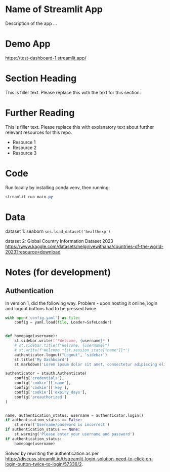 

# Name of Streamlit App

Description of the app ...

# Demo App

<!-- [![Streamlit App](<https://static.streamlit.io/badges/streamlit_badge_black_white.svg>)](<https://test-dashboard-1.streamlit.app/>) -->

https://test-dashboard-1.streamlit.app/

# Section Heading

This is filler text. Please replace this with the text for this section.

# Further Reading

This is filler text. Please replace this with explanatory text about further relevant resources for this repo.
- Resource 1
- Resource 2
- Resource 3

<!-- some comments here -->


<!-- Starter set:
https://blog.streamlit.io/streamlit-app-starter-kit-how-to-build-apps-faster/ -->


# Code

Run locally by installing conda venv, then running:
```powershell
streamlit run main.py
```

# Data

dataset 1:
seaborn `sns.load_dataset('healthexp')`

dataset 2:
Global Country Information Dataset 2023
https://www.kaggle.com/datasets/nelgiriyewithana/countries-of-the-world-2023?resource=download


# Notes (for development)

## Authentication

In version 1, did the following way. Problem - upon hosting it online, login and logout buttons had to be pressed twice. 

```py
with open('config.yaml') as file:
    config = yaml.load(file, Loader=SafeLoader)


def homepage(username):
    st.sidebar.write(f'*Welcome, {username}*')
    # st.sidebar.title(f"Welcome, {username}")
    # st.write(f'Welcome *{st.session_state["name"]}*')
    authenticator.logout("Logout", 'sidebar')
    st.title('My Dashboard')
    st.markdown('Lorem ipsum dolor sit amet, consectetur adipiscing elit. Curabitur a sapien id tellus vestibulum scelerisque vitae vitae mi. Donec rhoncus dignissim pulvinar. Aenean ut ex in lectus porta consectetur. Lorem ipsum dolor sit amet, consectetur adipiscing elit. Suspendisse ipsum mauris, porta vel facilisis in, iaculis at orci. Sed vitae aliquam velit. Nulla ornare magna vel lacus congue lobortis. Duis id suscipit tortor.')

authenticator = stauth.Authenticate(
    config['credentials'],
    config['cookie']['name'],
    config['cookie']['key'],
    config['cookie']['expiry_days'],
    config['preauthorized']
)


name, authentication_status, username = authenticator.login()
if authentication_status == False:
    st.error('Username/password is incorrect')
if authentication_status == None:
    st.warning('Please enter your username and password')
if authentication_status:
    homepage(username)

```

Solved by rewriting the authentication as per https://discuss.streamlit.io/t/streamlit-login-solution-need-to-click-on-login-button-twice-to-login/57336/2. 
